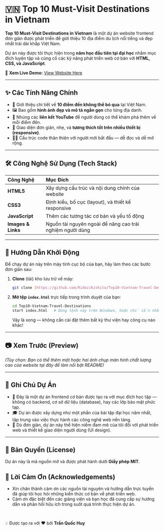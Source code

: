 # 🇻🇳 Top 10 Must-Visit Destinations in Vietnam

**Top 10 Must-Visit Destinations in Vietnam** là một dự án website frontend đơn giản được phát triển để giới thiệu 10 địa điểm du lịch nổi tiếng và đẹp nhất trải dài khắp Việt Nam.

Dự án này được tôi thực hiện trong **năm học đầu tiên tại đại học** nhằm mục đích luyện tập và củng cố các kỹ năng phát triển web cơ bản với **HTML, CSS, và JavaScript**.

🔗 **Xem Live Demo:** [View Website Here](https://ridozikishito.github.io/Top10-Vietnam-Travel-Destinations/)

---

## ✨ Các Tính Năng Chính

* 📍 Giới thiệu chi tiết về **10 điểm đến không thể bỏ qua** tại Việt Nam.
* 🖼️ Bao gồm **hình ảnh đẹp và mô tả ngắn gọn** cho từng địa danh.
* 🎥 Nhúng các **liên kết YouTube** để người dùng có thể khám phá thêm về mỗi điểm đến.
* 📱 Giao diện đơn giản, nhẹ, và **tương thích tốt trên nhiều thiết bị (responsive)**.
* 🧑‍💻 Cấu trúc code thân thiện với người mới bắt đầu — dễ đọc và dễ mở rộng.

---

## 🛠️ Công Nghệ Sử Dụng (Tech Stack)

| Công Nghệ | Mục Đích |
| :--- | :--- |
| **HTML5** | Xây dựng cấu trúc và nội dung chính của website |
| **CSS3** | Định kiểu, bố cục (layout), và thiết kế responsive |
| **JavaScript** | Thêm các tương tác cơ bản và yếu tố động |
| **Images & Links** | Nguồn tài nguyên ngoài để nâng cao trải nghiệm người dùng |

---

## 🚀 Hướng Dẫn Khởi Động

Để chạy dự án này trên máy tính cục bộ của bạn, hãy làm theo các bước đơn giản sau:

1.  **Clone** (tải) kho lưu trữ về máy:
    ```bash
    git clone [https://github.com/RidoziKishito/Top10-Vietnam-Travel-Destinations.git](https://github.com/RidoziKishito/Top10-Vietnam-Travel-Destinations.git)
    ```

2.  **Mở tệp `index.html`** trực tiếp trong trình duyệt của bạn:
    ```bash
    cd Top10-Vietnam-Travel-Destinations
    start index.html   # Dùng lệnh này trên Windows, hoặc chỉ cần nhấp đúp vào tệp
    ```
    Vậy là xong — không cần cài đặt thêm bất kỳ thư viện hay công cụ nào khác!

---

## 📷 Xem Trước (Preview)

*(Tùy chọn: Bạn có thể thêm một hoặc hai ảnh chụp màn hình chất lượng cao của website tại đây để làm nổi bật README)*

---

## 📌 Ghi Chú Dự Án

* 🧪 Đây là một dự án frontend cơ bản được tạo ra với mục đích học tập — không có backend, cơ sở dữ liệu (database), hay các lớp bảo mật phức tạp.
* 🎓 Dự án được xây dựng như một phần của bài tập đại học năm nhất, tập trung vào việc thực hành các công nghệ web nền tảng.
* 🌱 Dù đơn giản, dự án này thể hiện niềm đam mê của tôi đối với phát triển web và thiết kế giao diện người dùng (UI design).

---

## 📄 Bản Quyền (License)

Dự án này là mã nguồn mở và được phát hành dưới **Giấy phép MIT**.

## 🙌 Lời Cảm Ơn (Acknowledgements)

* Xin chân thành cảm ơn các nguồn tài nguyên và hướng dẫn trực tuyến đã giúp tôi học hỏi những kiến thức cơ bản về phát triển web.
* Cảm ơn đặc biệt đến các giảng viên và bạn học đã cung cấp sự hướng dẫn và phản hồi hữu ích trong suốt quá trình thực hiện dự án.

<br>

💡 Được tạo ra với ❤️ bởi **Trần Quốc Huy**
